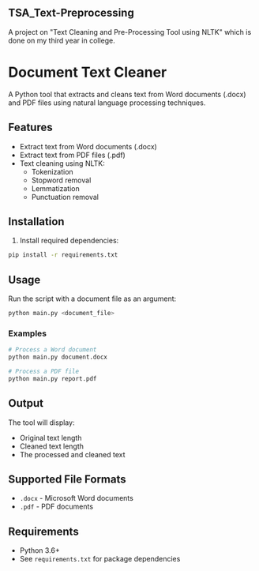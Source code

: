 ## TSA_Text-Preprocessing
A project on "Text Cleaning and Pre-Processing Tool using NLTK" which is done on my third year in college.
# Document Text Cleaner
A Python tool that extracts and cleans text from Word documents (.docx) and PDF files using natural language processing techniques.
## Features

- Extract text from Word documents (.docx)
- Extract text from PDF files (.pdf)
- Text cleaning using NLTK:
  - Tokenization
  - Stopword removal
  - Lemmatization
  - Punctuation removal

## Installation

1. Install required dependencies:
```bash
pip install -r requirements.txt
```

## Usage

Run the script with a document file as an argument:

```bash
python main.py <document_file>
```

### Examples

```bash
# Process a Word document
python main.py document.docx

# Process a PDF file
python main.py report.pdf
```

## Output

The tool will display:
- Original text length
- Cleaned text length
- The processed and cleaned text

## Supported File Formats

- `.docx` - Microsoft Word documents
- `.pdf` - PDF documents

## Requirements

- Python 3.6+
- See `requirements.txt` for package dependencies
